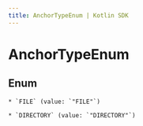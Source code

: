 ```yaml
---
title: AnchorTypeEnum | Kotlin SDK
---
```




# AnchorTypeEnum

## Enum


    * `FILE` (value: `"FILE"`)

    * `DIRECTORY` (value: `"DIRECTORY"`)





